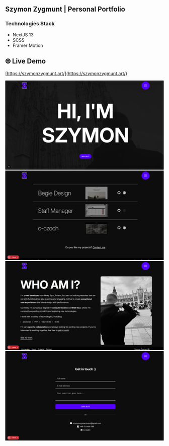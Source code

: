 ## Szymon Zygmunt | Personal Portfolio

### Technologies Stack
* NextJS 13
* SCSS
* Framer Motion

## 🌐 Live Demo  
[https://szymonzygmunt.art/](https://szymonzygmunt.art/)

![Home Page](/screenshot.png)
![Projects Page](/screenshot2.png)
![About Page](/screenshot3.png)
![Contact Page](/screenshot4.png)